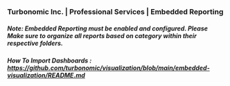 ### Turbonomic Inc. | Professional Services | Embedded Reporting 
##### Note: Embedded Reporting must be enabled and configured. Please Make sure to organize all reports based on category within their respective folders.
##### How To Import Dashboards : https://github.com/turbonomic/visualization/blob/main/embedded-visualization/README.md
